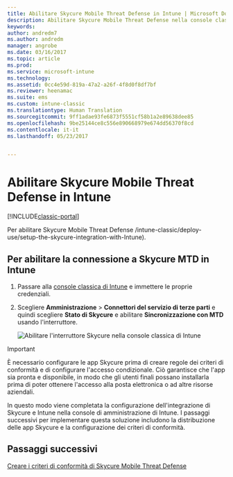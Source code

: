 ```yaml
---
title: Abilitare Skycure Mobile Threat Defense in Intune | Microsoft Docs
description: Abilitare Skycure Mobile Threat Defense nella console classica di Intune.
keywords: 
author: andredm7
ms.author: andredm
manager: angrobe
ms.date: 03/16/2017
ms.topic: article
ms.prod: 
ms.service: microsoft-intune
ms.technology: 
ms.assetid: 0cc4e59d-819a-47a2-a26f-4f8d0f8df7bf
ms.reviewer: heenamac
ms.suite: ems
ms.custom: intune-classic
ms.translationtype: Human Translation
ms.sourcegitcommit: 9ff1adae93fe6873f5551cf58b1a2e89638dee85
ms.openlocfilehash: 9be25144ce8c556e890668979e674dd56370f8cd
ms.contentlocale: it-it
ms.lasthandoff: 05/23/2017


---
```


# <a name="enable-skycure-mobile-threat-defense-in-intune"></a>Abilitare Skycure Mobile Threat Defense in Intune

[!INCLUDE[classic-portal](../includes/classic-portal.md)]

Per abilitare Skycure Mobile Threat Defense /intune-classic/deploy-use/setup-the-skycure-integration-with-Intune).

## <a name="to-enable-the-skycure-mtd-connection-in-intune"></a>Per abilitare la connessione a Skycure MTD in Intune

1.  Passare alla [console classica di Intune](https://manage.microsoft.com/) e immettere le proprie credenziali.

2.  Scegliere **Amministrazione** &gt; **Connettori del servizio di terze parti** e quindi scegliere **Stato di Skycure** e abilitare **Sincronizzazione con MTD** usando l'interruttore.

    ![Abilitare l'interruttore Skycure nella console classica di Intune](../media/mtp/enable-skycure-1.png)

> [!IMPORTANT] 
> È necessario configurare le app Skycure prima di creare regole dei criteri di conformità e di configurare l'accesso condizionale. Ciò garantisce che l'app sia pronta e disponibile, in modo che gli utenti finali possano installarla prima di poter ottenere l'accesso alla posta elettronica o ad altre risorse aziendali.

In questo modo viene completata la configurazione dell'integrazione di Skycure e Intune nella console di amministrazione di Intune. I passaggi successivi per implementare questa soluzione includono la distribuzione delle app Skycure e la configurazione dei criteri di conformità.

## <a name="next-steps"></a>Passaggi successivi

[Creare i criteri di conformità di Skycure Mobile Threat Defense](/intune-classic/deploy-use/create-skycure-mobile-threat-defense-compliance-policy)

